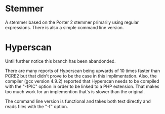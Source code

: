 # Stemmer
A stemmer based on the Porter 2 stemmer primarily using regular expressions. There is also a simple command line version.

# Hyperscan
Until further notice this branch has been abandonded.

There are many reports of Hyperscan being upwards of 10 times faster than PCRE2 but that didn't prove to be the case in this implimentation. Also, the compiler (gcc version 4.9.2) reported that Hyperscan needs to be compiled with the "-fPIC" option in order to be linked to a PHP extension. That makes too much work for an implemention that's is slower than the original.

The command line version is functional and takes both text directly and reads files with the "-f" option.
